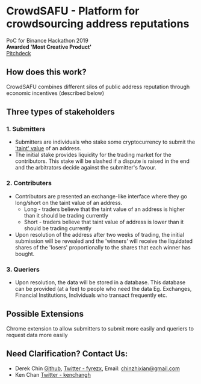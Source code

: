 # CrowdSAFU - Platform for crowdsourcing address reputations
PoC for Binance Hackathon 2019  
**Awarded 'Most Creative Product'**  
[Pitchdeck](https://github.com/derekzx/crowdSAFU/blob/master/Binance%202019%20Hackathon%20Pitch%20Deck.pdf)

## How does this work?
CrowdSAFU combines different silos of public address reputation through economic incentives (described below)

## Three types of stakeholders
### 1. Submitters
* Submitters are individuals who stake some cryptocurrency to submit the ['taint' value](https://bitcoin.stackexchange.com/questions/7966/what-are-tainted-coins-exactly) of an address.
* The initial stake provides liquidity for the trading market for the contributors. This stake will be slashed if a dispute is raised in the end and the arbitrators decide against the submitter's favour.

### 2. Contributers
* Contributors are presented an exchange-like interface where they go long/short on the taint value of an address. 
    * Long - traders believe that the taint value of an address is higher than it should be trading currently
    * Short - traders believe that taint value of address is lower than it should be trading currently 
* Upon resolution of the address after two weeks of trading, the initial submission will be revealed and the 'winners' will receive the liquidated shares of the 'losers' proportionally to the shares that each winner has bought.

### 3. Queriers
* Upon resolution, the data will be stored in a database. This database can be provided (at a fee) to people who need the data
Eg. Exchanges, Financial Institutions, Individuals who transact frequently etc.

## Possible Extensions
Chrome extension to allow submitters to submit more easily and queriers to request data more easily

## Need Clarification? Contact Us:
* Derek Chin [Github](http://github.com/derekzx), [Twitter - fyrezx](http://twitter.com/fyrezx), Email: [chinzhixian@gmail.com]( mailto:chinzhixian@gmail.com)
* Ken Chan [Twitter - kenchangh](http://twitter.com/kenchangh)
